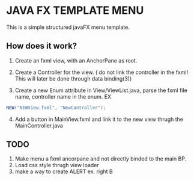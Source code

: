 # JAVA FX TEMPLATE MENU
This is a simple structured javaFX menu template.  

## How does it work? 

1. Create an fxml view, with an AnchorPane as root.

3. Create a Controller for the view. ( do not link the controller in 
the fxml! This will later be done through data binding(3))

3. Create a new Enum attribute in View/ViewList.java, 
parse the fxml file name, controller name in the enum. EX

```JAVA
NEW("NEWView.fxml", "NewController");
```

4. Add a button in MainView.fxml and link it to the new view 
thrugh the MainController.java

## TODO 
1. Make menu a fxml ancorpane and not directly binded to the
main BP. 
2. Load css style thrugh view loader 
3. make a way to create ALERT ex. right B
